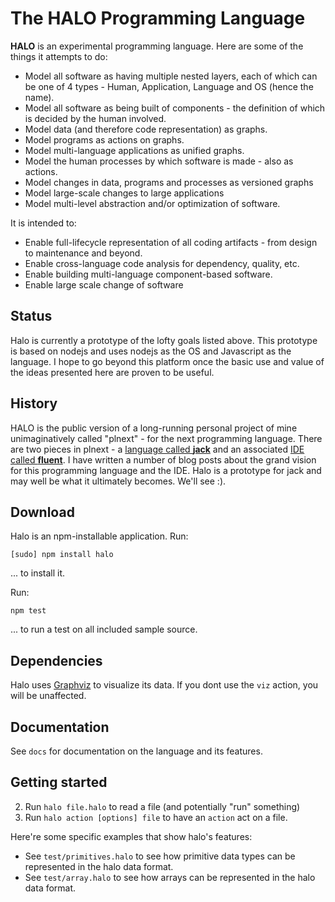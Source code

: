 The HALO Programming Language
==============================

**HALO** is an experimental programming language. Here are some of the things it attempts to do:

* Model all software as having multiple nested layers, each of which can be one of 4 types - Human, Application, Language and OS (hence the name).
* Model all software as being built of components - the definition of which is decided by the human involved.
* Model data (and therefore code representation) as graphs.
* Model programs as actions on graphs.
* Model multi-language applications as unified graphs.
* Model the human processes by which software is made - also as actions.
* Model changes in data, programs and processes as versioned graphs
* Model large-scale changes to large applications
* Model multi-level abstraction and/or optimization of software.

It is intended to:

* Enable full-lifecycle representation of all coding artifacts - from design to maintenance and beyond.
* Enable cross-language code analysis for dependency, quality, etc.
* Enable building multi-language component-based software.
* Enable large scale change of software

Status
------
Halo is currently a prototype of the lofty goals listed above. This prototype is based on nodejs and uses nodejs as the OS and Javascript as the language. I hope to go beyond this platform once the basic use and value of the ideas presented here are proven to be useful.

History
-------
HALO is the public version of a long-running personal project of mine unimaginatively called "plnext" - for the next programming language. There are two pieces in plnext - a [language called **jack**](http://tt2n.blogspot.com/search/label/jack) and an associated [IDE called **fluent**](http://tt2n.blogspot.com/search/label/fluent). I have written a number of blog posts about the grand vision for this programming language and the IDE. Halo is a prototype for jack and may well be what it ultimately becomes. We'll see :).

Download
--------
Halo is an npm-installable application. Run:

	[sudo] npm install halo

... to install it.

Run:

	npm test

... to run a test on all included sample source.

Dependencies
-------------

Halo uses [Graphviz](http://graphviz.org) to visualize its data. If you dont use the `viz` action, you will be unaffected.

Documentation
--------------

See `docs` for documentation on the language and its features.

Getting started
---------------

<!-- 1. Run `halo` to enter an interactive shell-->
<!-- 2. Run `halo [file|dir]` to read a file or directory (and potentially "run" something) -->

2. Run `halo file.halo` to read a file (and potentially "run" something)
3. Run `halo action [options] file` to have an `action` act on a file.

<!-- 3. Run `halo action [options] [file|dir]` to have an `action` act on a file or directory. -->

<!-- 4. Run `halo gui` to see halo's native IDE -->

Here're some specific examples that show halo's features:

* See `test/primitives.halo` to see how primitive data types can be represented in the halo data format.
* See `test/array.halo` to see how arrays can be represented in the halo data format.

<!-- * See `test/hashtable.halo` to see one way of representing hashtables in the halo data format. -->
<!-- * See `test/object.halo` to see how objects can be represented in the halo data format. -->
<!-- * Run the `analyze` action on any of the files above to get a graph analysis of the contents -->
<!-- * eg, run `halo analyze test/object.halo` to get a graph analysis of that file. -->
<!-- * Run the `viz` action on any of the files above to get a graphviz output of the contents -->
<!-- * eg, run `halo viz test/object.halo` to get a dot file output of that file. -->
<!-- * You can now run `dot -Tsvg -o output.svg object.dot` or run `halo viz -Tsvg test/object.halo` to get an svg display of `object.halo`. -->
<!-- * Run `halo viz test/spa.halo` to visualize the structure and behavior of a single page js app (as documented in that file) -->
<!-- * Run `halo viz test/abs_todomvc.halo` to visualize the structure and behavior of of an app that inherits from `spa.halo`. -->
<!-- * Run `halo run test/ssi.halo` to see a simple imperative machine at work. It's called ssi since it models the 3 basic imperative operations - [sequence, selection and iteration](http://en.wikipedia.org/wiki/Structured_programming#Control_structures)
 -->
<!-- * Run `halo run test/fizzbuzz.halo` to see a single-language app in action. -->
<!-- * Run `halo run test/todomvc/main.halo` to see a multi-language app in action. -->
